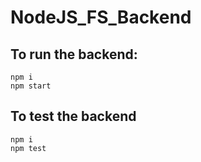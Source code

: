 # NodeJS_FS_Backend

## To run the backend:

```shell
npm i
npm start
```

## To test the backend

```shell
npm i
npm test
```